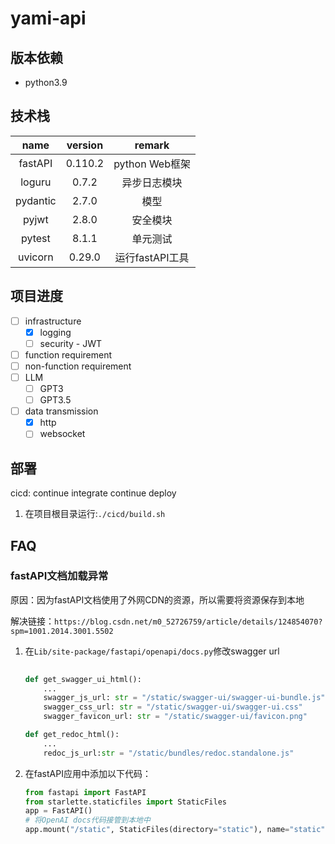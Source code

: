 # yami-api

## 版本依赖

-   python3.9



## 技术栈

|   name   | version |     remark      |
| :------: | :-----: | :-------------: |
| fastAPI  | 0.110.2 | python Web框架  |
|  loguru  |  0.7.2  |  异步日志模块   |
| pydantic |  2.7.0  |      模型       |
|  pyjwt   |  2.8.0  |    安全模块     |
|  pytest  |  8.1.1  |    单元测试     |
| uvicorn  | 0.29.0  | 运行fastAPI工具 |


## 项目进度

- [ ] infrastructure
    - [X] logging
    - [ ] security - JWT
- [ ] function requirement
- [ ] non-function requirement
- [ ] LLM
    - [ ] GPT3
    - [ ] GPT3.5
- [ ] data transmission
    - [X] http
    - [ ] websocket

## 部署
cicd: continue integrate continue deploy
1. 在项目根目录运行:`./cicd/build.sh`


## FAQ

### fastAPI文档加载异常
原因：因为fastAPI文档使用了外网CDN的资源，所以需要将资源保存到本地

解决链接：`https://blog.csdn.net/m0_52726759/article/details/124854070?spm=1001.2014.3001.5502`

1. 在`Lib/site-package/fastapi/openapi/docs.py`修改swagger url
    ```python
      
   def get_swagger_ui_html():
        ...
        swagger_js_url: str = "/static/swagger-ui/swagger-ui-bundle.js"
        swagger_css_url: str = "/static/swagger-ui/swagger-ui.css"
        swagger_favicon_url: str = "/static/swagger-ui/favicon.png"
   
   def get_redoc_html():
        ...
        redoc_js_url:str = "/static/bundles/redoc.standalone.js"
   ```
2. 在fastAPI应用中添加以下代码：
    ```python
    from fastapi import FastAPI
    from starlette.staticfiles import StaticFiles
    app = FastAPI()
    # 将OpenAI docs代码接管到本地中
    app.mount("/static", StaticFiles(directory="static"), name="static")
    ```